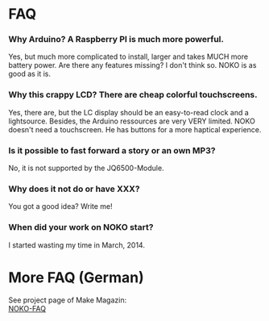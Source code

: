 # FAQ

### Why Arduino? A Raspberry PI is much more powerful.
Yes, but much more complicated to install, larger and takes MUCH more battery power. Are there any features missing? I don't think so. NOKO is as good as it is.

### Why this crappy LCD? There are cheap colorful touchscreens.
Yes, there are, but the LC display should be an easy-to-read clock and a lightsource. Besides, the Arduino ressources are very VERY limited. NOKO doesn't need a touchscreen. He has buttons for a more haptical experience.

### Is it possible to fast forward a story or an own MP3?
No, it is not supported by the JQ6500-Module. 
  
### Why does it not do or have XXX?
You got a good idea? Write me!

### When did your work on NOKO start?
I started wasting my time in March, 2014.  


# More FAQ (German)
See project page of Make Magazin:  
[NOKO-FAQ](https://www.heise.de/make/artikel/Noko-FAQ-3618296.html)  

